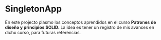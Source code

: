 ﻿# SingletonApp

En este projecto plasmo los conceptos aprendidos en el curso **Patrones de diseño y principios SOLID**. La idea es tener un registro de mis avances en dicho curso, para futuras referencias.